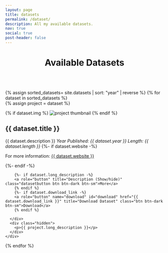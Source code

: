 ```yaml
---
layout: page
title: datasets
permalink: /dataset/
description: All my available datasets.
nav: true
social: true
post-header: false
---
```

<header class="post-header">
    <h1 class="post-title">Available Datasets</h1>
</header>

<div class="projects column">

  {% assign sorted_datasets= site.datasets | sort: "year" | reverse %}
  {% for dataset in sorted_datasets %}    
  {% assign project = dataset %}

  <div class="card mb-3 hoverable card-horizontal">
    <div class="row no-gutters ">
      <div class="col-md-4">
        {% if dataset.img %}
        <img class="card-img" src="/assets/projects{{ project.img | relative_url }}" alt="project thumbnail">
        {% endif %}
      </div>
      <div class="card-body">
        <h2 class="card-title">{{ dataset.title }}</h2>
        <span class="card-text span-year">{{ dataset.description }}</span>
        <span class="card-text span-year span-space"><i>Year Published: {{ dataset.year }}</i></span>
        <span class="card-text span-year span-space"><i>Length: {{ dataset.length }}</i></span>
        {%- if dataset.website -%}
        <p class="card-text">For more information: <a class="project-title" href="{{ dataset.website }}">{{ dataset.website }}</a></p>
        {%- endif -%}
        
        {%- if dataset.long_description -%}
        <a role="button" title="Description (Show/hide)" class="datasetbutton btn btn-dark btn-sm">More</a>
        {% endif %}
        {%- if dataset.download_link -%}
        <a role="button" name="download" id="download" href="{{ dataset.download_link }}" title="Download Dataset" class="btn btn-dark btn-sm">Download</a>
        {% endif %}
          
      </div>
      <div class="hidden">
        <p>{{ project.long_description }}</p>
      </div>
    </div>
  </div>

{% endfor %}

</div>
